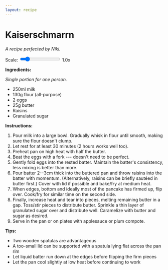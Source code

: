 ```yaml
---
layout: recipe
---
```


# Kaiserschmarrn

*A recipe perfected by Niki.*

<div class="recipe-controls">
   <label for="kaiserschmarrn-scale">Scale: </label>
   <input type="range" id="kaiserschmarrn-scale" min="0.5" max="4" step="0.1" value="1">
   <span id="kaiserschmarrn-scale-value">1.0x</span>
</div>
<div id="kaiserschmarrn-ingredients">
   <p><strong>Ingredients:</strong></p>
   <p><em>Single portion for one person.</em></p>
   <ul>
   <li><span data-base="250" data-unit="ml" data-roundto="25">250ml</span> milk</li>
   <li><span data-base="130" data-unit="g" data-roundto="10">130g</span> flour (all-purpose)</li>
   <li><span data-base="2" data-unit="egg" data-unit-plural="eggs" data-roundto="1">2 eggs</span></li>
   <li><span data-base="25" data-unit="g" data-roundto="5">25g</span> butter</li>
   <li>Raisins</li>
   <li>Granulated sugar</li>
   </ul>
</div>

**Instructions:**
1. Pour milk into a large bowl. Gradually whisk in flour until smooth, making sure the flour doesn't clump.
2. Let rest for at least 30 minutes (2 hours works well too).
3. Preheat pan on high heat with half the butter.
4. Beat the eggs with a fork --- doesn't need to be perfect.
5. Gently fold eggs into the rested batter. Maintain the batter's consistency, less mixing is better than more.
6. Pour batter 2--3cm thick into the buttered pan and throw raisins into the batter with momentum. (Alternatively, raisins can be briefly sautéed in butter first.) Cover with lid if possible and bake/fry at medium heat.
7. When edges, bottom and ideally most of the pancake has firmed up, flip over. Cook/fry for similar time on the second side.
8. Finally, increase heat and tear into pieces, melting remaining butter in a gap. Toss/stir pieces to distribute butter. Sprinkle a thin layer of granulated sugar over and distribute well. Caramelize with butter and sugar as desired.
9. Serve in the pan or on plates with applesauce or plum compote.

**Tips:**
- Two wooden spatulas are advantageous
- A too-small lid can be supported with a spatula lying flat across the pan rim
- Let liquid batter run down at the edges before flipping the firm pieces
- Let the pan cool slightly at low heat before continuing to work

<script>
document.addEventListener('DOMContentLoaded', function() {
   setupRecipeScaling('kaiserschmarrn-scale', 'kaiserschmarrn-scale-value', 'kaiserschmarrn-ingredients');
});
</script>
